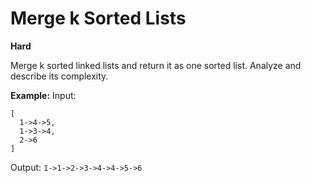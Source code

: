 # Merge k Sorted Lists
**Hard**  

Merge k sorted linked lists and return it as one sorted list. Analyze and describe its complexity.

**Example:**
Input:
```
[
  1->4->5,
  1->3->4,
  2->6
]
```
Output: `1->1->2->3->4->4->5->6`